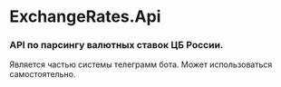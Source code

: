 # ExchangeRates.Api

### API по парсингу валютных ставок ЦБ России.
Является частью системы телеграмм бота. 
Может использоваться самостоятельно.
